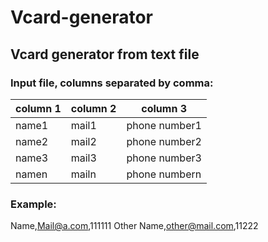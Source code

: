 # Vcard-generator

## Vcard generator from text file

### Input file, columns separated by comma:
| column 1 | column 2 | column 3 |
|-------|-------|---------------|
| name1 | mail1 | phone number1 |
| name2 | mail2 | phone number2 |
| name3 | mail3 | phone number3 |
| namen | mailn | phone numbern |

### Example:
Name,Mail@a.com,111111
Other Name,other@mail.com,11222